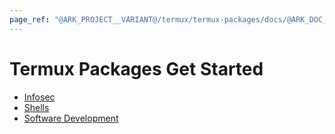 ```yaml
---
page_ref: "@ARK_PROJECT__VARIANT@/termux/termux-packages/docs/@ARK_DOC__VERSION@/get-started/index.html"
---
```


# Termux Packages Get Started

<!-- @ARK_DOCS__HEADER_PLACEHOLDER@ -->

- [Infosec](infosec/index.md)
- [Shells](shells/index.md)
- [Software Development](software-development/index.md)

## &nbsp;

&nbsp;
